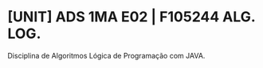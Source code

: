 # [UNIT] ADS 1MA E02 | F105244 ALG. LOG.
Disciplina de Algoritmos Lógica de Programação com JAVA.


